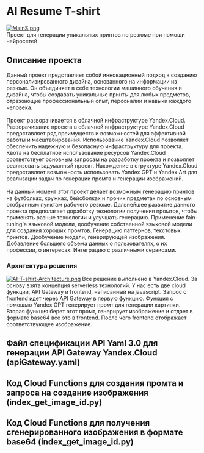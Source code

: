 # AI Resume T-shirt
[![MainS.png](https://i.postimg.cc/3JpBkrWH/MainS.png)](https://postimg.cc/nCF75Jvd)
<br>Проект для генерации уникальных принтов по резюме при помощи нейросетей
## Описание проекта
Данный проект представляет собой инновационный подход к созданию персонализированного дизайна, основанного на информации из резюме. Он объединяет в себе технологии машинного обучения и дизайна, чтобы создавать уникальные принты для любых предметов, отражающие профессиональный опыт, персоналии и навыки каждого человека.
<br><br>Проект разворачивается в облачной инфраструктуре Yandex.Cloud. Разворачивание проекта в облачной инфраструктуре Yandex.Cloud предоставляет ряд преимуществ и возможностей для эффективной работы и масштабирования. Использование Yandex.Cloud позволяет обеспечить надежную и безопасную инфраструктуру для проекта. Квота на бесплатное использование ресурсов Yandex.Cloud соответствует основным запросам на разработку проекта и позволяет реализовать задуманный проект. Нахождение в структуре Yandex.Cloud предоставляет возможность использовать Yandex GPT и Yandex Art для реализации задач по генерации промта и генерации изображений.
<br><br>На данный момент этот проект делает возможным генерацию принтов на футболках, кружках, бейсболках и прочих предметах по основным отобранным пунктам рабочего резюме. Дальнейшее развитие данного проекта предполагает доработку технологии получения промтов, чтобы применять разные технологии и улучшать генерацию. Применение fain-tuning'а языковой модели, дообучение собственной языковой модели для создания хороших промтов. Генерацию паттернов, текстовых принтов. Дообучение модели, генерирующей изображения. Добавление большего объема данных о пользователях, о их профессии, о интересах. Интеграцию с различными сервисами.
### Архитектура решения
[![AI-T-shirt-Architecture.png](https://i.postimg.cc/dtXB1kJ6/AI-T-shirt-Architecture.png)](https://postimg.cc/LntfQsYg)
Все решение выполнено в Yandex.Cloud. За основу взята концепция serverless технологий. У нас есть две cloud функции, API Gateway и frontend, написанный на javascript. Запрос с frontend идет через API Gateway в первую функцию. Функция с помощью Yandex GPT генерирует промт для генерации картинки. Вторая функция берет этот промт, генерирует изображение и отдает в формате base64 все это в frontend. После чего frontend отображает соответствующее изображение.
## Файл спецификации API Yaml 3.0 для генерации API Gateway Yandex.Cloud (apiGateway.yaml)
## Код Cloud Functions для создания промта и запроса на создание изображения (index_get_image_id.py)
## Код Cloud Functions для получения сгенерированного изображения в формате base64 (index_get_image_id.py)

